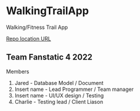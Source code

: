 # WalkingTrailApp
Walking/Fitness Trail App

[Repo location URL](https://github.com/GGC-SD/WalkingTrailApp.git)

## Team Fanstatic 4 2022
Members
1. Jared - Database Model / Document
2. Insert name - Lead Programmer / Team manager
3. Insert name - UI/UX design / Testing
4. Charlie - Testing lead / Client Liason
